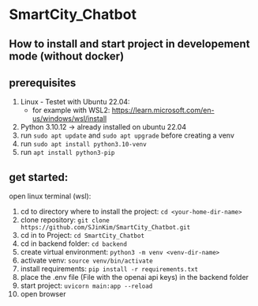 # SmartCity_Chatbot

## How to install and start project in developement mode (without docker) 

## prerequisites

1. Linux - Testet with Ubuntu 22.04:
    - for example with WSL2: https://learn.microsoft.com/en-us/windows/wsl/install
2. Python 3.10.12 -> already installed on ubuntu 22.04
3. run `sudo apt update` and `sudo apt upgrade` before creating a venv
4. run `sudo apt install python3.10-venv`
5. run `apt install python3-pip`

## get started:
open linux terminal (wsl):

1. cd to directory where to install the project: `cd <your-home-dir-name>`
2. clone repository: `git clone https://github.com/SJinKim/SmartCity_Chatbot.git`
3. cd in to Project: `cd SmartCity_Chatbot`
4. cd in backend folder: `cd backend`
5. create virtual environment: `python3 -m venv <venv-dir-name>`
6. activate venv: `source venv/bin/activate`
7. install requirements: `pip install -r requirements.txt`
8. place the .env file (File with the openai api keys) in the backend folder 
9. start project: `uvicorn main:app --reload`
10. open browser

